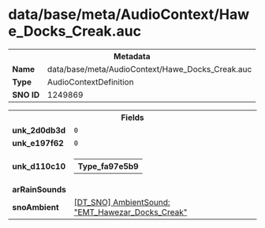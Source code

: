 <h1>data/base/meta/AudioContext/Hawe_Docks_Creak.auc</h1><table><tr><th colspan="100%">Metadata</th></tr><tr><td><b>Name</b></td><td>data/base/meta/AudioContext/Hawe_Docks_Creak.auc</td></tr><tr><td><b>Type</b></td><td>AudioContextDefinition</td></tr><tr><td><b>SNO ID</b></td><td>1249869</td></tr></table>

<table><tr><th colspan="100%">Fields</th></tr><tr><td><b>unk_2d0db3d</b></td><td><code>0</code></td></tr><tr><td><b>unk_e197f62</b></td><td><code>0</code></td></tr><tr><td><b>unk_d110c10</b></td><td><table><tr><th colspan="100%">Type_fa97e5b9</th></tr></table>

</td></tr><tr><td><b>arRainSounds</b></td><td></td></tr><tr><td><b>snoAmbient</b></td><td><a href="..\AmbientSound\EMT_Hawezar_Docks_Creak.ams">[DT_SNO] AmbientSound: "EMT_Hawezar_Docks_Creak"</a></td></tr></table>

